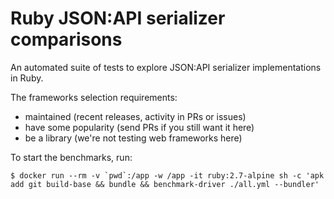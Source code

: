 # Ruby JSON:API serializer comparisons

An automated suite of tests to explore JSON:API serializer implementations in
Ruby.

The frameworks selection requirements:
 * maintained (recent releases, activity in PRs or issues)
 * have some popularity (send PRs if you still want it here)
 * be a library (we're not testing web frameworks here)

To start the benchmarks, run:

```
$ docker run --rm -v `pwd`:/app -w /app -it ruby:2.7-alpine sh -c 'apk add git build-base && bundle && benchmark-driver ./all.yml --bundler'
```

